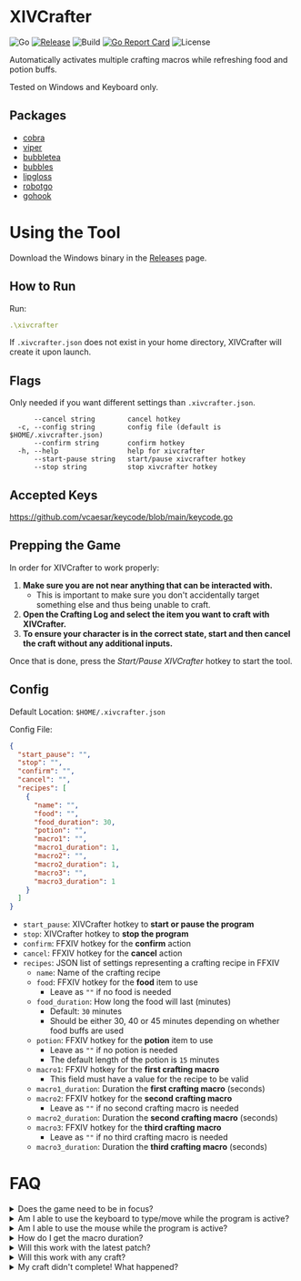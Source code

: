 # XIVCrafter
![Go](https://img.shields.io/github/go-mod/go-version/kn-lim/xivcrafter)
[![Release](https://img.shields.io/github/v/release/kn-lim/xivcrafter)](https://github.com/kn-lim/xivcrafter/releases)
![Build](https://github.com/kn-lim/xivcrafter/actions/workflows/release.yaml/badge.svg)
[![Go Report Card](https://goreportcard.com/badge/github.com/kn-lim/xivcrafter)](https://goreportcard.com/report/github.com/kn-lim/xivcrafter)
![License](https://img.shields.io/github/license/kn-lim/xivcrafter)

Automatically activates multiple crafting macros while refreshing food and potion buffs.

Tested on Windows and Keyboard only.

## Packages

- [cobra](https://github.com/spf13/cobra)
- [viper](https://github.com/spf13/viper)
- [bubbletea](https://github.com/charmbracelet/bubbletea)
- [bubbles](https://github.com/charmbracelet/bubbles)
- [lipgloss](https://github.com/charmbracelet/lipgloss)
- [robotgo](https://github.com/go-vgo/robotgo)
- [gohook](https://github.com/robotn/gohook)

# Using the Tool

Download the Windows binary in the [Releases](https://github.com/kn-lim/xivcrafter/releases) page.

## How to Run

Run:
```yml
.\xivcrafter
```

If `.xivcrafter.json` does not exist in your home directory, XIVCrafter will create it upon launch.

## Flags

Only needed if you want different settings than `.xivcrafter.json`.

```
      --cancel string        cancel hotkey
  -c, --config string        config file (default is $HOME/.xivcrafter.json)
      --confirm string       confirm hotkey
  -h, --help                 help for xivcrafter
      --start-pause string   start/pause xivcrafter hotkey
      --stop string          stop xivcrafter hotkey
```

## Accepted Keys

https://github.com/vcaesar/keycode/blob/main/keycode.go

## Prepping the Game

In order for XIVCrafter to work properly:

1. **Make sure you are not near anything that can be interacted with.**
    - This is important to make sure you don't accidentally target something else and thus being unable to craft.
2. **Open the Crafting Log and select the item you want to craft with XIVCrafter.**
3. **To ensure your character is in the correct state, start and then cancel the craft without any additional inputs.**

Once that is done, press the _Start/Pause XIVCrafter_ hotkey to start the tool.

## Config

Default Location: `$HOME/.xivcrafter.json`

Config File:

```json
{
  "start_pause": "",
  "stop": "",
  "confirm": "",
  "cancel": "",
  "recipes": [
    {
      "name": "",
      "food": "",
      "food_duration": 30,
      "potion": "",
      "macro1": "",
      "macro1_duration": 1,
      "macro2": "",
      "macro2_duration": 1,
      "macro3": "",
      "macro3_duration": 1
    }
  ]
}
```

- `start_pause`: XIVCrafter hotkey to **start or pause the program**
- `stop`: XIVCrafter hotkey to **stop the program**
- `confirm`: FFXIV hotkey for the **confirm** action
- `cancel`: FFXIV hotkey for the **cancel** action
- `recipes`: JSON list of settings representing a crafting recipe in FFXIV
  - `name`: Name of the crafting recipe
  - `food`: FFXIV hotkey for the **food** item to use
    - Leave as `""` if no food is needed
  - `food_duration`: How long the food will last (minutes)
    - Default: `30` minutes
    - Should be either 30, 40 or 45 minutes depending on whether food buffs are used
  - `potion`: FFXIV hotkey for the **potion** item to use
    - Leave as `""` if no potion is needed
    - The default length of the potion is `15` minutes
  - `macro1`: FFXIV hotkey for the **first crafting macro**
    - This field must have a value for the recipe to be valid
  - `macro1_duration`: Duration the **first crafting macro** (seconds)
  - `macro2`: FFXIV hotkey for the **second crafting macro**
    - Leave as `""` if no second crafting macro is needed
  - `macro2_duration`: Duration the **second crafting macro** (seconds)
  - `macro3`: FFXIV hotkey for the **third crafting macro**
    - Leave as `""` if no third crafting macro is needed
  - `macro3_duration`: Duration the **third crafting macro** (seconds)

# FAQ

<details>
<summary>
Does the game need to be in focus?
</summary>
<p>Yes. Otherwise, whatever program is in focus will receive the inputs.</p>
</details>

<details>
<summary>
Am I able to use the keyboard to type/move while the program is active?
</summary>
<p>No, since XIVCrafter tracks all key presses and may act accordingly to the config provided.</p>
</details>

<details>
<summary>
Am I able to use the mouse while the program is active?
</summary>
<p>No, as it may cause XIVCrafter to malfunction and not start the craft properly.</p>
</details>

<details>
<summary>
How do I get the macro duration?
</summary>
<p>Count all the seconds the macro steps delays for.</p>
<p>General Rule: # of Lines * 3</p>
</details>

<details>
<summary>
Will this work with the latest patch?
</summary>
<p>Unless the <a href="https://github.com/go-vgo/robotgo">robotgo</a> package stops working or FFXIV blocks virtual keyboard inputs, XIVCrafter should work on any patch.</p>
</details>

<details>
<summary>
Will this work with any craft?
</summary>
<p>As long as you are able to start the craft, XIVCrafter will work on any craft.</p>
</details>

<details>
<summary>
My craft didn't complete! What happened?
</summary>
<p>Usually, latency can prevent the keys from being inputted properly to the client. If this happens, cancel the craft manually in-game. Get back into the <a href="https://github.com/kn-lim/xivcrafter#prepping-the-game">initial starting state</a> and wait till XIVCrafter completes the "craft". Make sure to stop any existing crafting macro before XIVCrafter starts a new craft. It should continue without having to reapply food and potion buffs.</p>
<p>You may need to cancel the current active crafting macro in order to get back to the initial starting state. To do that, you will need to interrupt that macro. You can do that by having this as a macro: <code>/e end</code>. By activating that one line macro, it should interrupt any currently running crafting macro to allow you to get back into the initial starting state. </p>
</details>

